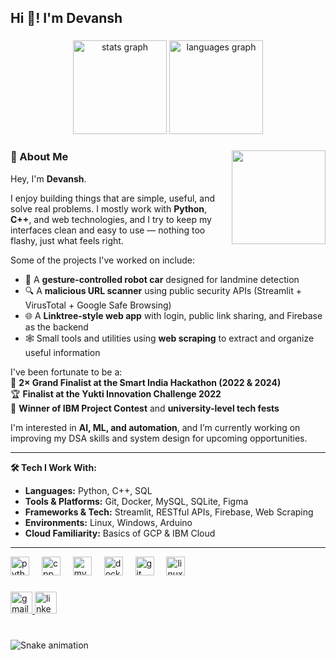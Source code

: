 <h2 align="left">Hi 👋! I'm Devansh</h2>

###

<div align="center">
  <img src="https://github-readme-stats.vercel.app/api?username=devanshmishra&hide_title=false&hide_rank=false&show_icons=true&include_all_commits=true&count_private=true&disable_animations=false&theme=dracula&locale=en&hide_border=false" height="150" alt="stats graph"  />
  <img src="https://github-readme-stats.vercel.app/api/top-langs?username=devanshmishra&locale=en&hide_title=false&layout=compact&card_width=320&langs_count=5&theme=dracula&hide_border=false" height="150" alt="languages graph"  />
</div>

###

<img align="right" height="150" src="https://i.imgflip.com/65efzo.gif"  />

###

### 👋 About Me

Hey, I'm **Devansh**.

I enjoy building things that are simple, useful, and solve real problems. I mostly work with **Python**, **C++**, and web technologies, and I try to keep my interfaces clean and easy to use — nothing too flashy, just what feels right.

Some of the projects I've worked on include:  
- 🤖 A **gesture-controlled robot car** designed for landmine detection  
- 🔍 A **malicious URL scanner** using public security APIs (Streamlit + VirusTotal + Google Safe Browsing)  
- 🌐 A **Linktree-style web app** with login, public link sharing, and Firebase as the backend  
- 🕸️ Small tools and utilities using **web scraping** to extract and organize useful information  

I've been fortunate to be a:  
🏅 **2× Grand Finalist at the Smart India Hackathon (2022 & 2024)**  
🏆 **Finalist at the Yukti Innovation Challenge 2022**  
🥇 **Winner of IBM Project Contest** and **university-level tech fests**

I'm interested in **AI, ML, and automation**, and I’m currently working on improving my DSA skills and system design for upcoming opportunities.

---

**🛠️ Tech I Work With:**  
- **Languages:** Python, C++, SQL  
- **Tools & Platforms:** Git, Docker, MySQL, SQLite, Figma  
- **Frameworks & Tech:** Streamlit, RESTful APIs, Firebase, Web Scraping  
- **Environments:** Linux, Windows, Arduino  
- **Cloud Familiarity:** Basics of GCP & IBM Cloud

---

<div align="left">
  <img src="https://cdn.jsdelivr.net/gh/devicons/devicon/icons/python/python-original.svg" height="30" alt="python logo"  />
  <img width="12" />
  <img src="https://cdn.jsdelivr.net/gh/devicons/devicon/icons/cplusplus/cplusplus-original.svg" height="30" alt="cpp logo"  />
  <img width="12" />
  <img src="https://cdn.jsdelivr.net/gh/devicons/devicon/icons/mysql/mysql-original.svg" height="30" alt="mysql logo"  />
  <img width="12" />
  <img src="https://cdn.jsdelivr.net/gh/devicons/devicon/icons/docker/docker-original.svg" height="30" alt="docker logo"  />
  <img width="12" />
  <img src="https://cdn.jsdelivr.net/gh/devicons/devicon/icons/git/git-original.svg" height="30" alt="git logo"  />
  <img width="12" />
  <img src="https://cdn.jsdelivr.net/gh/devicons/devicon/icons/linux/linux-original.svg" height="30" alt="linux logo"  />
</div>

###

<div align="left">
  <a href="mailto:your-email@example.com" target="_blank">
    <img src="https://img.shields.io/static/v1?message=Gmail&logo=gmail&label=&color=D14836&logoColor=white&labelColor=&style=for-the-badge" height="35" alt="gmail logo"  />
  </a>
  <a href="https://www.linkedin.com/in/your-linkedin" target="_blank">
    <img src="https://img.shields.io/static/v1?message=LinkedIn&logo=linkedin&label=&color=0077B5&logoColor=white&labelColor=&style=for-the-badge" height="35" alt="linkedin logo"  />
  </a>
</div>

###

<br clear="both">

<img src="https://raw.githubusercontent.com/maurodesouza/maurodesouza/output/snake.svg" alt="Snake animation" />
